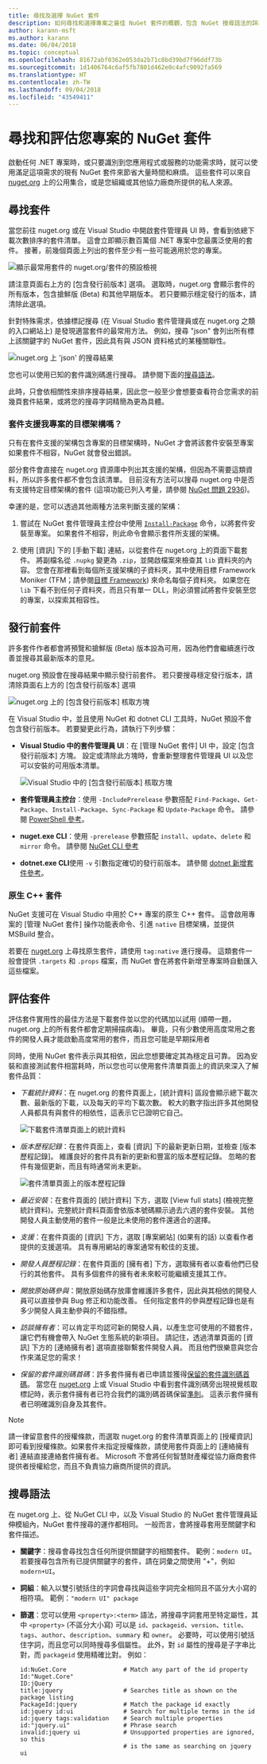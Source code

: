 ```yaml
---
title: 尋找及選擇 NuGet 套件
description: 如何尋找和選擇專案之最佳 NuGet 套件的概觀，包含 NuGet 搜尋語法的詳細資料。
author: karann-msft
ms.author: karann
ms.date: 06/04/2018
ms.topic: conceptual
ms.openlocfilehash: 81672abf0362e053da2b71c8bd39bd7f96ddf73b
ms.sourcegitcommit: 1d1406764c6af5fb7801d462e0c4afc9092fa569
ms.translationtype: HT
ms.contentlocale: zh-TW
ms.lasthandoff: 09/04/2018
ms.locfileid: "43549411"
---
```

# <a name="finding-and-evaluating-nuget-packages-for-your-project"></a>尋找和評估您專案的 NuGet 套件

啟動任何 .NET 專案時，或只要識別到您應用程式或服務的功能需求時，就可以使用滿足這項需求的現有 NuGet 套件來節省大量時間和麻煩。 這些套件可以來自 [nuget.org](http://www.nuget.org/packages/) 上的公用集合，或是您組織或其他協力廠商所提供的私人來源。

## <a name="finding-packages"></a>尋找套件

當您前往 nuget.org 或在 Visual Studio 中開啟套件管理員 UI 時，會看到依總下載次數排序的套件清單。 這會立即顯示數百萬個 .NET 專案中您最廣泛使用的套件。 接著，前幾個頁面上列出的套件至少有一些可能適用於您的專案。

![顯示最常用套件的 nuget.org/套件的預設檢視](media/Finding-01-Popularity.png)

請注意頁面右上方的 [包含發行前版本] 選項。 選取時，nuget.org 會顯示套件的所有版本，包含搶鮮版 (Beta) 和其他早期版本。 若只要顯示穩定發行的版本，請清除此選項。

針對特殊需求，依據標記搜尋 (在 Visual Studio 套件管理員或在 nuget.org 之類的入口網站上) 是發現適當套件的最常用方法。 例如，搜尋 "json" 會列出所有標上該關鍵字的 NuGet 套件，因此具有與 JSON 資料格式的某種關聯性。

![nuget.org 上 'json' 的搜尋結果](media/Finding-02-SearchResults.png)

您也可以使用已知的套件識別碼進行搜尋。 請參閱下面的[搜尋語法](#search-syntax)。

此時，只會依相關性來排序搜尋結果，因此您一般至少會想要查看符合您需求的前幾頁套件結果，或將您的搜尋字詞精簡為更為具體。

### <a name="does-the-package-support-my-projects-target-framework"></a>套件支援我專案的目標架構嗎？

只有在套件支援的架構包含專案的目標架構時，NuGet 才會將該套件安裝至專案  如果套件不相容，NuGet 就會發出錯誤。

部分套件會直接在 nuget.org 資源庫中列出其支援的架構，但因為不需要這類資料，所以許多套件都不會包含該清單。 目前沒有方法可以搜尋 nuget.org 中是否有支援特定目標架構的套件 (這項功能已列入考量，請參閱 [NuGet 問題 2936](https://github.com/NuGet/NuGetGallery/issues/2936))。

幸運的是，您可以透過其他兩種方法來判斷支援的架構：

1. 嘗試在 NuGet 套件管理員主控台中使用 [`Install-Package`](../tools/ps-ref-install-package.md) 命令，以將套件安裝至專案。 如果套件不相容，則此命令會顯示套件所支援的架構。

1. 使用 [資訊] 下的 [手動下載] 連結，以從套件在 nuget.org 上的頁面下載套件。 將副檔名從 `.nupkg` 變更為 `.zip`，並開啟檔案來檢查其 `lib` 資料夾的內容。 您會在那裡看到每個所支援架構的子資料夾，其中使用目標 Framework Moniker (TFM；請參閱[目標 Framework](../reference/target-frameworks.md)) 來命名每個子資料夾。 如果您在 `lib` 下看不到任何子資料夾，而且只有單一 DLL，則必須嘗試將套件安裝至您的專案，以探索其相容性。

## <a name="pre-release-packages"></a>發行前套件

許多套件作者都會將預覽和搶鮮版 (Beta) 版本設為可用，因為他們會繼續進行改善並搜尋其最新版本的意見。

nuget.org 預設會在搜尋結果中顯示發行前套件。 若只要搜尋穩定發行版本，請清除頁面右上方的 [包含發行前版本] 選項

![nuget.org 上的 [包含發行前版本] 核取方塊](media/Finding-06-include-prerelease.png)

在 Visual Studio 中，並且使用 NuGet 和 dotnet CLI 工具時，NuGet 預設不會包含發行前版本。 若要變更此行為，請執行下列步驟：

- **Visual Studio 中的套件管理員 UI**：在 [管理 NuGet 套件] UI 中，設定 [包含發行前版本] 方塊。 設定或清除此方塊時，會重新整理套件管理員 UI 以及您可以安裝的可用版本清單。

    ![Visual Studio 中的 [包含發行前版本] 核取方塊](media/Prerelease_02-CheckPrerelease.png)

- **套件管理員主控台**：使用 `-IncludePrerelease` 參數搭配 `Find-Package`、`Get-Package`、`Install-Package`、`Sync-Package` 和 `Update-Package` 命令。 請參閱 [PowerShell 參考](../tools/powershell-reference.md)。

- **nuget.exe CLI**：使用 `-prerelease` 參數搭配 `install`、`update`、`delete` 和 `mirror` 命令。 請參閱 [NuGet CLI 參考](../tools/nuget-exe-cli-reference.md)

- **dotnet.exe CLI**使用 `-v` 引數指定確切的發行前版本。 請參閱 [dotnet 新增套件參考](/dotnet/core/tools/dotnet-add-package)。

<a name="native-cpp-packages"></a>

### <a name="native-c-packages"></a>原生 C++ 套件

NuGet 支援可在 Visual Studio 中用於 C++ 專案的原生 C++ 套件。 這會啟用專案的 [管理 NuGet 套件] 操作功能表命令、引進 `native` 目標架構，並提供 MSBuild 整合。

若要在 [nuget.org](https://www.nuget.org/packages) 上尋找原生套件，請使用 `tag:native` 進行搜尋。 這類套件一般會提供 `.targets` 和 `.props` 檔案，而 NuGet 會在將套件新增至專案時自動匯入這些檔案。

## <a name="evaluating-packages"></a>評估套件

評估套件實用性的最佳方法是下載套件並以您的代碼加以試用 (順帶一題，nuget.org 上的所有套件都會定期掃描病毒)。 畢竟，只有少數使用高度常用之套件的開發人員才能啟動高度常用的套件，而且您可能是早期採用者 

同時，使用 NuGet 套件表示與其相依，因此您想要確定其為穩定且可靠。 因為安裝和直接測試套件相當耗時，所以您也可以使用套件清單頁面上的資訊來深入了解套件品質：

- *下載統計資料*：在 nuget.org 的套件頁面上，[統計資料] 區段會顯示總下載次數、最新版的下載，以及每天的平均下載次數。 較大的數字指出許多其他開發人員都具有與套件的相依性，這表示它已證明它自己。

    ![下載套件清單頁面上的統計資料](media/Finding-03-Downloads.png)

- *版本歷程記錄*：在套件頁面上，查看 [資訊] 下的最新更新日期，並檢查 [版本歷程記錄]。 維護良好的套件具有新的更新和豐富的版本歷程記錄。 忽略的套件有幾個更新，而且有時通常尚未更新。

    ![套件清單頁面上的版本歷程記錄](media/Finding-04-VersionHistory.png)

- *最近安裝*：在套件頁面的 [統計資料] 下方，選取 [View full stats] (檢視完整統計資料)。完整統計資料頁面會依版本號碼顯示過去六週的套件安裝。 其他開發人員主動使用的套件一般是比未使用的套件還適合的選擇。

- *支援*：在套件頁面的 [資訊] 下方，選取 [專案網站] \(如果有的話) 以查看作者提供的支援選項。 具有專用網站的專案通常有較佳的支援。

- *開發人員歷程記錄*：在套件頁面的 [擁有者] 下方，選取擁有者以查看他們已發行的其他套件。 具有多個套件的擁有者未來較可能繼續支援其工作。

- *開放原始碼參與*：開放原始碼存放庫會維護許多套件，因此與其相依的開發人員可以直接參與 Bug 修正和功能改善。 任何指定套件的參與歷程記錄也是有多少開發人員主動參與的不錯指標。

- *訪談擁有者*：可以肯定平均認可新的開發人員，以產生您可使用的不錯套件，讓它們有機會帶入 NuGet 生態系統的新項目。 請記住，透過清單頁面的 [資訊] 下方的 [連絡擁有者] 選項直接聯繫套件開發人員。 而且他們很樂意與您合作來滿足您的需求！

- *保留的套件識別碼首碼*：許多套件擁有者已申請並獲得[保留的套件識別碼首碼](../reference/id-prefix-reservation.md)。 當您在 [nuget.org](https://www.nuget.org/) 上或 Visual Studio 中看到套件識別碼旁出現視覺核取標記時，表示套件擁有者已符合我們的識別碼首碼保留[準則](../reference/id-prefix-reservation.md#id-prefix-reservation-criteria)。 這表示套件擁有者已明確識別自身及其套件。

> [!Note]
> 請一律留意套件的授權條款，而選取 nuget.org 的套件清單頁面上的 [授權資訊] 即可看到授權條款。如果套件未指定授權條款，請使用套件頁面上的 [連絡擁有者] 連結直接連絡套件擁有者。 Microsoft 不會將任何智慧財產權從協力廠商套件提供者授權給您，而且不負責協力廠商所提供的資訊。

## <a name="search-syntax"></a>搜尋語法

在 nuget.org 上、從 NuGet CLI 中，以及 Visual Studio 的 NuGet 套件管理員延伸模組內，NuGet 套件搜尋的運作都相同。 一般而言，會將搜尋套用至關鍵字和套件描述。

- **關鍵字**：搜尋會尋找包含任何所提供關鍵字的相關套件。 範例：`modern UI`。 若要搜尋包含所有已提供關鍵字的套件，請在詞彙之間使用 "+"，例如 `modern+UI`。
- **詞組**：輸入以雙引號括住的字詞會尋找與這些字詞完全相同且不區分大小寫的相符項。 範例：`"modern UI" package`
- **篩選**：您可以使用 `<property>:<term>` 語法，將搜尋字詞套用至特定屬性，其中 `<property>` (不區分大小寫) 可以是 `id`、`packageid`、`version`、`title`、`tags`、`author`、`description`、`summary` 和 `owner`。 必要時，可以使用引號括住字詞，而且您可以同時搜尋多個屬性。 此外，對 `id` 屬性的搜尋是子字串比對，而 `packageid` 使用精確比對。 例如：

    ```
    id:NuGet.Core                # Match any part of the id property
    Id:"Nuget.Core"
    ID:jQuery
    title:jquery                 # Searches title as shown on the package listing
    PackageId:jquery             # Match the package id exactly
    id:jquery id:ui              # Search for multiple terms in the id
    id:jquery tags:validation    # Search multiple properties
    id:"jquery.ui"               # Phrase search
    invalid:jquery ui            # Unsupported properties are ignored, so this
                                 # is the same as searching on jquery ui
    ```
